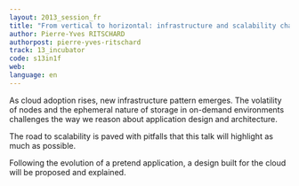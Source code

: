 ```yaml
---
layout: 2013_session_fr
title: "From vertical to horizontal: infrastructure and scalability challenges in the cloud"
author: Pierre-Yves RITSCHARD
authorpost: pierre-yves-ritschard
track: 13_incubator
code: s13in1f
web: 
language: en
---
```


As cloud adoption rises, new infrastructure pattern emerges. The volatility of nodes and the ephemeral nature of storage in on-demand environments challenges the way we reason about application design and architecture.

The road to scalability is paved with pitfalls that this talk will highlight as much as possible.

Following the evolution of a pretend application, a design built for the cloud will be proposed and explained.